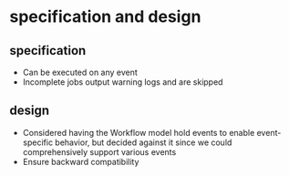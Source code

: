 # specification and design

## specification

- Can be executed on any event
- Incomplete jobs output warning logs and are skipped

## design

- Considered having the Workflow model hold events to enable event-specific behavior, but decided against it since we could comprehensively support various events
- Ensure backward compatibility